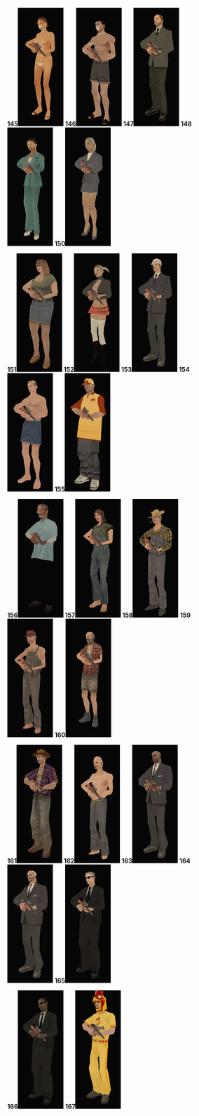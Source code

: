 **145**![Skinid145.jpg](/images/skinid145.jpg) **146**![Skinid146.jpg](/images/skinid146.jpg) **147**![Skinid147.jpg](/images/skinid147.jpg) **148**![Skinid148.jpg](/images/skinid148.jpg) **150**![Skinid150.jpg](/images/skinid150.jpg)

**151**![Skinid151.jpg](/images/skinid151.jpg) **152**![Skinid152.jpg](/images/skinid152.jpg) **153**![Skinid153.jpg](/images/skinid153.jpg) **154**![Skinid154.jpg](/images/skinid154.jpg) **155**![Skinid155.jpg](/images/skinid155.jpg)

**156**![Skinid156.jpg](/images/skinid156.jpg) **157**![Skinid157.jpg](/images/skinid157.jpg) **158**![Skinid158.jpg](/images/skinid158.jpg) **159**![Skinid159.jpg](/images/skinid159.jpg) **160**![Skinid160.jpg](/images/skinid160.jpg)

**161**![Skinid161.jpg](/images/skinid161.jpg) **162**![Skinid162.jpg](/images/skinid162.jpg) **163**![Skinid163.jpg](/images/skinid163.jpg) **164**![Skinid164.jpg](/images/skinid164.jpg) **165**![Skinid165.jpg](/images/skinid165.jpg)

**166**![Skinid166.jpg](/images/skinid166.jpg) **167**![Skinid167.jpg](/images/skinid167.jpg)
